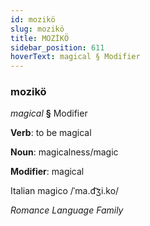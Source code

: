 ```yaml
---
id: mozikö
slug: mozikö
title: MOZİKÖ
sidebar_position: 611
hoverText: magical § Modifier
---
```


### mozikö

*magical* **§** Modifier

**Verb**: to be magical

**Noun**: magicalness/magic

**Modifier**: magical

Italian magico /ˈma.d͡ʒi.ko/

*Romance Language Family*